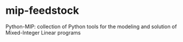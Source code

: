 # mip-feedstock
Python-MIP: collection of Python tools for the modeling and solution of Mixed-Integer Linear programs
